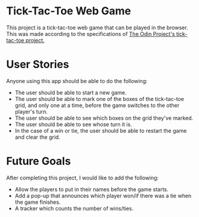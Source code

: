 # Tick-Tac-Toe Web Game
This project is a tick-tac-toe web game that can be played in the browser. This was made according to the specifications of [The Odin Project's tick-tac-toe project.](https://www.theodinproject.com/lessons/node-path-javascript-tic-tac-toe)

# User Stories
Anyone using this app should be able to do the following:
- The user should be able to start a new game.
- The user should be able to mark one of the boxes of the tick-tac-toe grid, and only one at a time, before the game switches to the other player's turn.
- The user should be able to see which boxes on the grid they've marked.
- The user should be able to see whose turn it is.
- In the case of a win or tie, the user should be able to restart the game and clear the grid.

# Future Goals
After completing this project, I would like to add the following:
- Allow the players to put in their names before the game starts.
- Add a pop-up that announces which player won/if there was a tie when the game finishes.
- A tracker which counts the number of wins/ties.